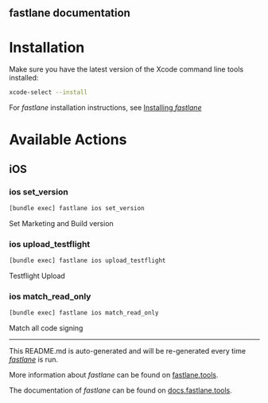 fastlane documentation
----

# Installation

Make sure you have the latest version of the Xcode command line tools installed:

```sh
xcode-select --install
```

For _fastlane_ installation instructions, see [Installing _fastlane_](https://docs.fastlane.tools/#installing-fastlane)

# Available Actions

## iOS

### ios set_version

```sh
[bundle exec] fastlane ios set_version
```

Set Marketing and Build version

### ios upload_testflight

```sh
[bundle exec] fastlane ios upload_testflight
```

Testflight Upload

### ios match_read_only

```sh
[bundle exec] fastlane ios match_read_only
```

Match all code signing

----

This README.md is auto-generated and will be re-generated every time [_fastlane_](https://fastlane.tools) is run.

More information about _fastlane_ can be found on [fastlane.tools](https://fastlane.tools).

The documentation of _fastlane_ can be found on [docs.fastlane.tools](https://docs.fastlane.tools).
